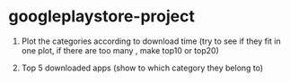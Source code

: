 # googleplaystore-project
1. Plot the categories according to download time (try to see if they fit in one plot, if there are too many , make top10 or top20)

2. Top 5 downloaded apps (show to which category they belong to)
